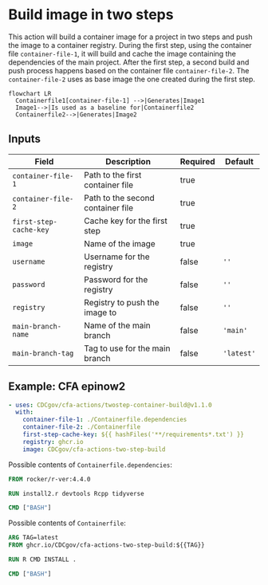 # Build image in two steps

This action will build a container image for a project in two steps and push the image to a container registry. During the first step, using the container file `container-file-1`, it will build and cache the image containing the dependencies of the main project. After the first step, a second build and push process happens based on the container file `container-file-2`. The `container-file-2` uses as base image the one created during the first step.

```mermaid
flowchart LR
  Containerfile1[container-file-1] -->|Generates|Image1
  Image1-->|Is used as a baseline for|Containerfile2
  Containerfile2-->|Generates|Image2
```

## Inputs

| Field | Description | Required | Default |
|-------|-------------|----------|---------|
| `container-file-1` | Path to the first container file | true | |
| `container-file-2` | Path to the second container file | true | |
| `first-step-cache-key` | Cache key for the first step | true | |
| `image` | Name of the image | true | |
| `username` | Username for the registry | false | `''` |
| `password` | Password for the registry | false | `''` |
| `registry` | Registry to push the image to | false | `''` |
| `main-branch-name` | Name of the main branch | false | `'main'` |
| `main-branch-tag` | Tag to use for the main branch | false | `'latest'` |

## Example: CFA epinow2

```yaml
- uses: CDCgov/cfa-actions/twostep-container-build@v1.1.0
  with:
    container-file-1: ./Containerfile.dependencies
    container-file-2: ./Containerfile
    first-step-cache-key: ${{ hashFiles('**/requirements*.txt') }}
    registry: ghcr.io
    image: CDCgov/cfa-actions-two-step-build
```

Possible contents of `Containerfile.dependencies`:

```Dockerfile
FROM rocker/r-ver:4.4.0

RUN install2.r devtools Rcpp tidyverse

CMD ["BASH"]
```

Possible contents of `Containerfile`:

```Dockerfile
ARG TAG=latest
FROM ghcr.io/CDCgov/cfa-actions-two-step-build:${{TAG}}

RUN R CMD INSTALL .

CMD ["BASH"]
```